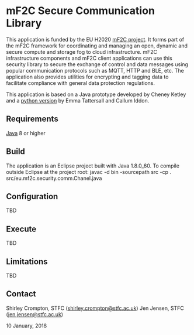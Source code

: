 mF2C Secure Communication Library
=================================

This application is funded by the EU H2020 [mF2C project](http://www.mf2c-project.eu/). It forms part of the mF2C framework for coordinating and managing an open, dynamic and secure compute and storage fog to cloud infrastructure. mF2C infrastructure components 
and mF2C client applications can use this security library to secure the exchange of control and data messages using popular communication protocols such as MQTT, HTTP and BLE, etc.  The application also provides utilities for encrypting and tagging data to facilitate compliance with general data protection regulations.

This application is based on a Java prototype developed by Cheney Ketley and a [python version](https://github.com/etattershall/internet-of-thingies) by Emma Tattersall and Callum Iddon. 


Requirements
------------
[Java](https://www.java.com/en/) 8 or higher

Build
-----
The application is an Eclipse project built with Java 1.8.0_60.  To compile outside Eclipse at the project root:
   javac -d bin -sourcepath src -cp . src/eu.mf2c.security.comm.Chanel.java

Configuration
-------------
TBD

Execute
-------
TBD

Limitations
-----------
TBD

Contact
--------
Shirley Crompton, STFC (shirley.crompton@stfc.ac.uk)
Jen Jensen, STFC (jen.jensen@stfc.ac.uk)

10 January, 2018
 